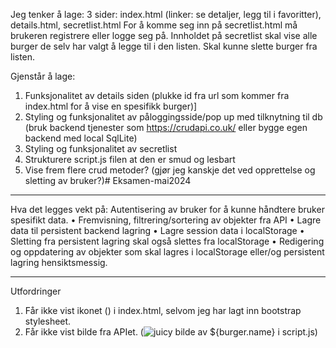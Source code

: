 Jeg tenker å lage:
3 sider: index.html (linker: se detaljer, legg til i favoritter), details.html, secretlist.html
For å komme seg inn på secretlist.html må brukeren registrere eller logge seg på. Innholdet på secretlist skal vise alle burger de selv har valgt å legge til i den listen. Skal kunne slette burger fra listen.

Gjenstår å lage:
1. Funksjonalitet av details siden (plukke id fra url som kommer fra index.html for å vise en spesifikk burger)]
2. Styling og funksjonalitet av påloggingsside/pop up med tilknytning til db (bruk backend tjenester som https://crudapi.co.uk/ eller bygge egen backend med local SqlLite)
3. Styling og funksjonalitet av secretlist
4. Strukturere script.js filen at den er smud og lesbart
5. Vise frem flere crud metoder? (gjør jeg kanskje det ved opprettelse og sletting av bruker?)# Eksamen-mai2024


_______________________________________________________

Hva det legges vekt på:
Autentisering av bruker for å kunne håndtere bruker spesifikt data.
• Fremvisning, filtrering/sortering av objekter fra API
• Lagre data til persistent backend lagring 
• Lagre session data i localStorage
• Sletting fra persistent lagring skal også slettes fra localStorage
• Redigering og oppdatering av objekter som skal lagres i localStorage eller/og persistent
lagring hensiktsmessig.

_______________________________________

Utfordringer
1. Får ikke vist ikonet (<i class="bi bi-arrow-through-heart-fill"></i>) i index.html, selvom jeg har lagt inn bootstrap stylesheet. 
2. Får ikke vist bilde fra APIet. (<img src="${burger.images[0].lg}" alt="juicy bilde av ${burger.name} "> i script.js)



